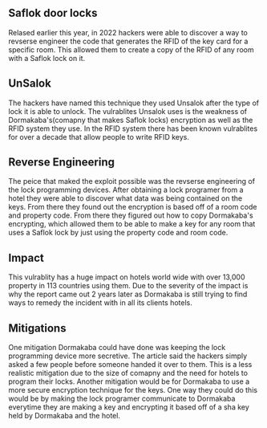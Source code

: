 ## Saflok door locks  
Relased earlier this year, in 2022 hackers were able to discover a way to revserse engineer the code that generates the RFID of the key card for a specific room. This allowed them to create a copy of the RFID of any room with a Saflok lock on it.

## UnSalok
The hackers have named this technique they used Unsalok after the type of lock it is able to unlock. The vulrablites Unsalok uses is the weakness of Dormakaba's(comapny that makes Saflok locks) encryption as well as the RFID system they use. In the RFID system there has been known vulrablites for over a decade that allow people to write RFID keys. 

## Reverse Engineering
The peice that maked the exploit possible was the revserse engineering of the lock programming devices. After obtaining a lock programer from a hotel they were able to discover what data was being contained on the keys. From there they found out the encryption is based off of a room code and property code. From there they figured out how to copy Dormakaba's encrypting, which allowed them to be able to make a key for any room that uses a Saflok lock by just using the property code and room code.

## Impact
This vulrablity has a huge impact on hotels world wide with over 13,000 property in 113 countries using them. Due to the severity of the impact is why the report came out 2 years later as Dormakaba is still trying to find ways to remedy the incident with in all its clients hotels.

## Mitigations
One mitigation Dormakaba could have done was keeping the lock programming device more secretive. The article said the hackers simply asked a few people before someone handed it over to them. This is a less realistic mitigation due to the size of comapny and the need for hotels to program their locks. Another mitigation would be for Dormakaba to use a more secure encryption technique for the keys. One way they could do this would be by making the lock programer communicate to Dormakaba everytime they are making a key and encrypting it based off of a sha key held by Dormakaba and the hotel.